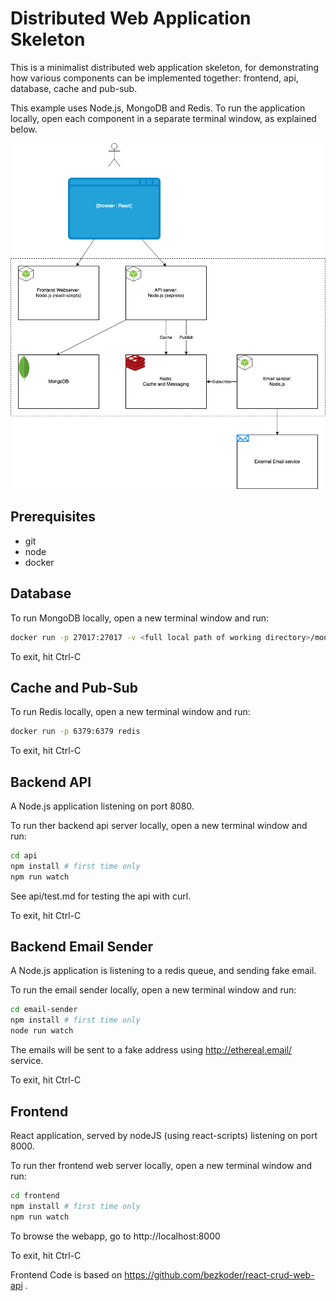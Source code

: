 # Distributed Web Application Skeleton

This is a minimalist distributed web application skeleton, for demonstrating how various components can be implemented together: frontend, api, database, cache and pub-sub. 

This example uses Node.js, MongoDB and Redis. To run the application locally, open each component in a separate terminal window, as explained below.

![System diagram](SkeletonApp.drawio.png)

## Prerequisites

* git
* node
* docker

## Database

To run MongoDB locally, open a new terminal window and run: 
```bash
docker run -p 27017:27017 -v <full local path of working directory>/mongodb-data:/data/db mongo
```
To exit, hit Ctrl-C

## Cache and Pub-Sub

To run Redis locally, open a new terminal window and run: 
```bash
docker run -p 6379:6379 redis 
```
To exit, hit Ctrl-C

## Backend API

A Node.js application listening on port 8080.

To run ther backend api server locally, open a new terminal window and run: 
```bash
cd api
npm install # first time only
npm run watch 
```

See api/test.md for testing the api with curl.

To exit, hit Ctrl-C

## Backend Email Sender

A Node.js application is listening to a redis queue, and sending fake email.

To run the email sender locally, open a new terminal window and run: 
```bash
cd email-sender
npm install # first time only
node run watch
```
The emails will be sent to a fake address using http://ethereal.email/ service. 

To exit, hit Ctrl-C


## Frontend

React application, served by nodeJS (using react-scripts) listening on port 8000.

To run ther frontend web server locally, open a new terminal window and run: 
```bash
cd frontend
npm install # first time only
npm run watch 
```
To browse the webapp, go to http://localhost:8000

To exit, hit Ctrl-C

Frontend Code is based on https://github.com/bezkoder/react-crud-web-api .

